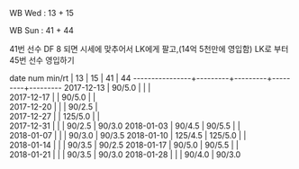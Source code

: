 WB Wed : 13 + 15

WB Sun : 41 + 44

41번 선수 DF 8 되면 시세에 맞추어서 LK에게 팔고,(14억 5천만에 영입함) LK로 부터 45번 선수 영입하기

date num min/rt |    13   |    15   |    41   |    44
----------------+---------+---------+---------+---------
2017-12-13      |  90/5.0 |         |         |        
2017-12-17      |         |  90/5.0 |         |        
2017-12-20      |         |         |  90/2.5 |        
2017-12-27      |         | 125/5.0 |         |        
2017-12-31      |         |         |  90/2.5 |  90/3.0
2018-01-03      |  90/4.5 |  90/5.5 |         |        
2018-01-07      |         |         |  90/3.0 |  90/3.5
2018-01-10      | 125/4.5 | 125/5.0 |         |        
2018-01-14      |         |         |  90/3.5 |  90/2.5
2018-01-17      |  90/5.0 |  90/5.5 |         |        
2018-01-21      |         |         |  90/3.5 |  90/3.0
2018-01-28      |         |         |  90/4.0 |  90/3.0

